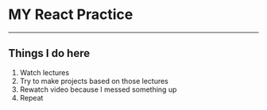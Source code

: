 <h1>MY React Practice</h1>
<hr>
<h2>Things I do here</h2>
<ol>
  <li>Watch lectures</li>
  <li>Try to make projects based on those lectures</li>
  <li>Rewatch video because I messed something up</li>
  <li>Repeat</li>
</ol>
